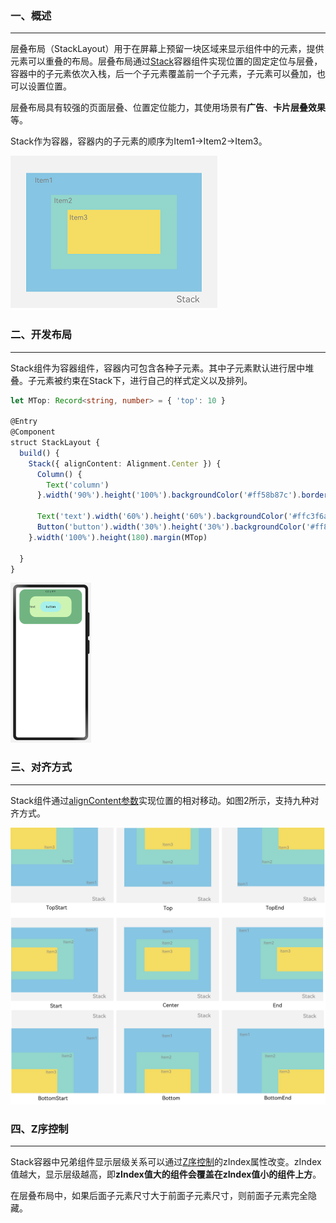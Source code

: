 

















### 一、概述

---

层叠布局（StackLayout）用于在屏幕上预留一块区域来显示组件中的元素，提供元素可以重叠的布局。层叠布局通过[Stack](https://developer.huawei.com/consumer/cn/doc/harmonyos-references-V5/ts-container-stack-V5)容器组件实现位置的固定定位与层叠，容器中的子元素依次入栈，后一个子元素覆盖前一个子元素，子元素可以叠加，也可以设置位置。

层叠布局具有较强的页面层叠、位置定位能力，其使用场景有**广告**、**卡片层叠效果**等。

Stack作为容器，容器内的子元素的顺序为Item1->Item2->Item3。

![img](img/19.png)



### 二、开发布局

---

Stack组件为容器组件，容器内可包含各种子元素。其中子元素默认进行居中堆叠。子元素被约束在Stack下，进行自己的样式定义以及排列。

```typescript
let MTop: Record<string, number> = { 'top': 10 }

@Entry
@Component
struct StackLayout {
  build() {
    Stack({ alignContent: Alignment.Center }) {
      Column() {
        Text('column')
      }.width('90%').height('100%').backgroundColor('#ff58b87c').borderRadius(30)

      Text('text').width('60%').height('60%').backgroundColor('#ffc3f6aa').borderRadius(30)
      Button('button').width('30%').height('30%').backgroundColor('#ff8ff3eb').fontColor('#000')
    }.width('100%').height(180).margin(MTop)

  }
}
```

<img src="img/image-20240710145947664.png" alt="image-20240710145947664" style="zoom: 25%;" />



### 三、对齐方式

---

Stack组件通过[alignContent参数](https://developer.huawei.com/consumer/cn/doc/harmonyos-references-V5/ts-appendix-enums-V5#alignment)实现位置的相对移动。如图2所示，支持九种对齐方式。

![img](img/20.png)



### 四、Z序控制

---

Stack容器中兄弟组件显示层级关系可以通过[Z序控制](https://developer.huawei.com/consumer/cn/doc/harmonyos-references-V5/ts-universal-attributes-z-order-V5)的zIndex属性改变。zIndex值越大，显示层级越高，即**zIndex值大的组件会覆盖在zIndex值小的组件上方**。

在层叠布局中，如果后面子元素尺寸大于前面子元素尺寸，则前面子元素完全隐藏。